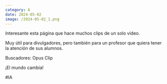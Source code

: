 ```yaml
--- 
category: A 
date: 2024-05-02 
image: /2024-05-02_1.png 
--- 
```


Interesante esta página que hace muchos clips de un solo vídeo. 

Muy útil para divulgadores, pero también para un profesor que quiera tener la atención de sus alumnos. 

Buscadores: Opus Clip

¡El mundo cambia!

#IA
